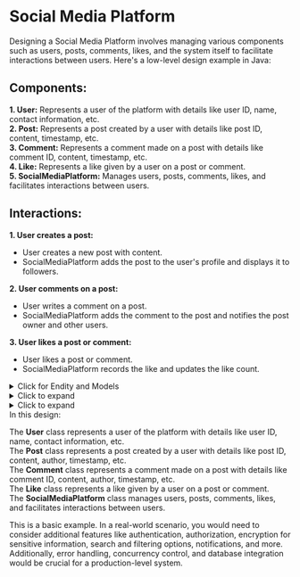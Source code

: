 # Social Media Platform

Designing a Social Media Platform involves managing various components such as users, posts, comments, likes, and the system itself to facilitate interactions between users. Here's a low-level design example in Java:

## Components:

**1.  User:** Represents a user of the platform with details like user ID, name, contact information, etc.<br />
**2.  Post:** Represents a post created by a user with details like post ID, content, timestamp, etc.<br />
**3.  Comment:** Represents a comment made on a post with details like comment ID, content, timestamp, etc.<br />
**4.  Like:** Represents a like given by a user on a post or comment.<br />
**5.  SocialMediaPlatform:** Manages users, posts, comments, likes, and facilitates interactions between users.<br />

## Interactions:

**1. User creates a post:**

*  User creates a new post with content.
*  SocialMediaPlatform adds the post to the user's profile and displays it to followers.
  
**2.  User comments on a post:**
*  User writes a comment on a post.
*  SocialMediaPlatform adds the comment to the post and notifies the post owner and other users.
  
**3.  User likes a post or comment:**
*  User likes a post or comment.
*  SocialMediaPlatform records the like and updates the like count.


<details>
  <summary> Click for Endity and Models</summary>

  ```ruby

@Entity
public class User {
    @Id
    private String userId;
    private String name;
    private String contactInfo;

    @OneToMany(mappedBy = "author")
    private List<Post> posts;

    @ManyToMany(mappedBy = "followers")
    private List<User> followers;

    // Constructors, getters, and setters
}

@Entity
public class Post {
    @Id
    private String postId;
    private String content;

    @ManyToOne
    @JoinColumn(name = "user_id")
    private User author;

    private Date timestamp;

    @OneToMany(mappedBy = "post")
    private List<Comment> comments;

    private int likeCount;
    // Constructors, getters, and setters
}


@Entity
public class Comment {
    @Id
    private String commentId;
    private String content;

    @ManyToOne
    @JoinColumn(name = "user_id")
    private User author;

    @ManyToOne
    @JoinColumn(name = "post_id")
    private Post post;

    private Date timestamp;
    // Constructors, getters, and setters
}

@Entity
public class Like {
    @Id
    @GeneratedValue(strategy = GenerationType.AUTO)
    private UUID likeId;

    @ManyToOne
    @JoinColumn(name = "user_id")
    private User user;

    @ManyToOne
    @JoinColumn(name = "post_id")
    private Post post;

    @ManyToOne
    @JoinColumn(name = "comment_id")
    private Comment comment;

    // Constructors, getters, and setters
}
  ```
</details>
<details>
  <summary>Click to expand</summary>
  
```ruby
 In the Like entity:
* We added annotations to establish many-to-one relationships with User, Post, and Comment entities.
* Each relationship is mapped by a foreign key column in the likes table (user_id, post_id, comment_id).


Scripts

CREATE TABLE users (
    user_id VARCHAR(255) PRIMARY KEY,
    name VARCHAR(255),
    contact_info VARCHAR(255)
);

In the User entity, the mappedBy = "author" attribute in the @OneToMany annotation indicates that the User entity is the inverse side of the relationship with the Post entity. It correctly maps the posts field in the User entity to the author field in the Post entity.

CREATE TABLE posts (
    post_id VARCHAR(255) PRIMARY KEY,
    content TEXT,
    user_id VARCHAR(255),
    timestamp TIMESTAMP,
    like_count INT,
    FOREIGN KEY (user_id) REFERENCES users(user_id)
);

In the Post entity, the mappedBy = "post" attribute in the @OneToMany annotation indicates that the Post entity is the inverse side of the relationship with the Comment entity. It correctly maps the comments field in the Post entity to the post field in the Comment entity.

CREATE TABLE comments (
    comment_id VARCHAR(255) PRIMARY KEY,
    content TEXT,
    user_id VARCHAR(255),
    post_id VARCHAR(255),
    timestamp TIMESTAMP,
    FOREIGN KEY (user_id) REFERENCES users(user_id),
    FOREIGN KEY (post_id) REFERENCES posts(post_id)
); 
In the Comment entity, the mappedBy attribute is not needed because it does not have a bidirectional relationship with any other entity. Instead, it defines two @ManyToOne relationships with the User and Post entities, mapping the author and post fields respectively.

CREATE TABLE likes (
    like_id UUID PRIMARY KEY,
    user_id VARCHAR(255),
    post_id VARCHAR(255),
    comment_id VARCHAR(255),
    FOREIGN KEY (user_id) REFERENCES users(user_id),
    FOREIGN KEY (post_id) REFERENCES posts(post_id),
    FOREIGN KEY (comment_id) REFERENCES comments(comment_id)
);


In the Like entity, the mappedBy attribute is not used because it does not have a bidirectional relationship with any other entity. Instead, it defines three @ManyToOne relationships with the User, Post, and Comment entities, mapping the user, post, and comment fields respectively.


CREATE TABLE followers (
    user_id VARCHAR(255),
    follower_id VARCHAR(255),
    PRIMARY KEY (user_id, follower_id),
    FOREIGN KEY (user_id) REFERENCES users(user_id),
    FOREIGN KEY (follower_id) REFERENCES users(user_id)
);

CREATE TABLE user_posts (
    post_id VARCHAR(255) PRIMARY KEY,
    user_id VARCHAR(255) REFERENCES users(user_id)
);

1. Followers table will represent the many-to-many relationship between users and their followers.

In this script:
* The followers table represents the many-to-many relationship between users and their followers.
* It has two columns: user_id and follower_id, both of which are foreign keys referencing the user_id column in the users table.
* The combination of user_id and follower_id is the primary key to ensure that a user cannot have duplicate followers.

2. User-Posts Relationship table will represent the one-to-many relationship between users and their posts.

In this script:
* The user_posts table represents the one-to-many relationship between users and their posts.
* It has two columns: post_id and user_id, where user_id is a foreign key referencing the user_id column in the users table.

```
</details>


<details>
  <summary>Click to expand</summary>
  
```ruby
import java.util.*;

class User {
    private String userId;
    private String name;
    private String contactInfo;
    private List<User> followers;
    private List<Post> posts;

    // Constructor, getters and setters
}

class Post {
    private String postId;
    private String content;
    private User author;
    private Date timestamp;
    private List<Comment> comments;
    private int likeCount;

    // Constructor, getters and setters
}

class Comment {
    private String commentId;
    private String content;
    private User author;
    private Date timestamp;

    // Constructor, getters and setters
}

class Like {
    private String likeId;
    private User user;
    private Post post;
    private Comment comment;

    // Constructor, getters and setters
}

class SocialMediaPlatform {
    private Map<String, User> users;
    private Map<String, Post> posts;

    public SocialMediaPlatform() {
        this.users = new HashMap<>();
        this.posts = new HashMap<>();
    }

    public void registerUser(User user) {
        users.put(user.getUserId(), user);
    }

    public void createPost(String userId, String content) {
        User user = users.get(userId);
        if (user != null) {
            Post post = new Post(UUID.randomUUID().toString(), content, user, new Date(), new ArrayList<>(), 0);
            user.getPosts().add(post);
            posts.put(post.getPostId(), post);
        }
    }

    public void addComment(String postId, Comment comment) {
        Post post = posts.get(postId);
        if (post != null) {
            post.getComments().add(comment);
        }
    }

    public void likePost(String postId, User user) {
        Post post = posts.get(postId);
        if (post != null) {
            Like like = new Like(UUID.randomUUID().toString(), user, post, null);
            post.setLikeCount(post.getLikeCount() + 1);
        }
    }

    public void likeComment(String commentId, User user) {
        // Similar to likePost method, but for comments
    }

    // Other methods for user-specific operations, post-specific operations, etc.
}
```
</details>
In this design:

The **User** class represents a user of the platform with details like user ID, name, contact information, etc. <br />
The **Post** class represents a post created by a user with details like post ID, content, author, timestamp, etc. <br />
The **Comment** class represents a comment made on a post with details like comment ID, content, author, timestamp, etc.<br />
The **Like** class represents a like given by a user on a post or comment. <br />
The **SocialMediaPlatform** class manages users, posts, comments, likes, and facilitates interactions between users.<br />

This is a basic example. In a real-world scenario, you would need to consider additional features like authentication, authorization, encryption for sensitive information, search and filtering options, notifications, and more. Additionally, error handling, concurrency control, and database integration would be crucial for a production-level system.



